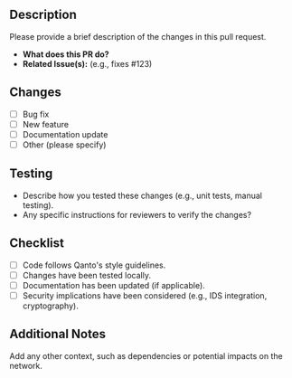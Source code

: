 ## Description

Please provide a brief description of the changes in this pull request.

- **What does this PR do?**
- **Related Issue(s):** (e.g., fixes #123)

## Changes

- [ ] Bug fix
- [ ] New feature
- [ ] Documentation update
- [ ] Other (please specify)

## Testing

- Describe how you tested these changes (e.g., unit tests, manual testing).
- Any specific instructions for reviewers to verify the changes?

## Checklist

- [ ] Code follows Qanto's style guidelines.
- [ ] Changes have been tested locally.
- [ ] Documentation has been updated (if applicable).
- [ ] Security implications have been considered (e.g., IDS integration, cryptography).

## Additional Notes

Add any other context, such as dependencies or potential impacts on the network.
